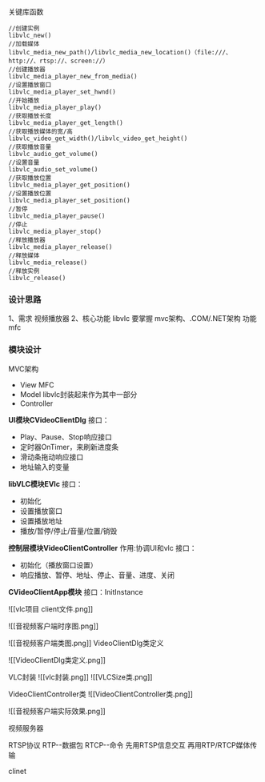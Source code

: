 
关键库函数
```
//创建实例
libvlc_new()
//加载媒体
libvlc_media_new_path()/libvlc_media_new_location()（file:///、http://、rtsp://、screen://）
//创建播放器
libvlc_media_player_new_from_media()
//设置播放窗口
libvlc_media_player_set_hwnd()
//开始播放
libvlc_media_player_play()
//获取播放长度
libvlc_media_player_get_length()
//获取播放媒体的宽/高
libvlc_video_get_width()/libvlc_video_get_height()
//获取播放音量
libvlc_audio_get_volume()
//设置音量
libvlc_audio_set_volume()
//获取播放位置
libvlc_media_player_get_position()
//设置播放位置
libvlc_media_player_set_position()
//暂停
libvlc_media_player_pause()
//停止
libvlc_media_player_stop()
//释放播放器
libvlc_media_player_release()
//释放媒体
libvlc_media_release()
//释放实例
libvlc_release()
```
### 设计思路
1、需求
视频播放器
2、核心功能
libvlc 要掌握
mvc架构、.COM/.NET架构
功能
mfc

### 模块设计

MVC架构
- View MFC
- Model libvlc封装起来作为其中一部分
- Controller 

**UI模块CVideoClientDlg**
接口：
- Play、Pause、Stop响应接口
- 定时器OnTimer，来刷新进度条
- 滑动条拖动响应接口
- 地址输入的变量


**libVLC模块EVlc**
接口：
- 初始化
- 设置播放窗口
- 设置播放地址
- 播放/暂停/停止/音量/位置/销毁

**控制层模块VideoClientController**
作用:协调UI和vlc
接口：
- 初始化（播放窗口设置）
- 响应播放、暂停、地址、停止、音量、进度、关闭

**CVideoClientApp模块**
接口：InitInstance


![[vlc项目 client文件.png]]

![[音视频客户端时序图.png]]

![[音视频客户端类图.png]]
VideoClientDlg类定义

![[VideoClientDlg类定义.png]]

VLC封装
![[vlc封装.png]]
![[VLCSize类.png]]

VideoClientController类
![[VideoClientController类.png]]

![[音视频客户端实际效果.png]]


视频服务器


RTSP协议
RTP--数据包 RTCP--命令
先用RTSP信息交互 再用RTP/RTCP媒体传输

clinet